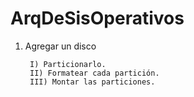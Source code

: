 # ArqDeSisOperativos

1) Agregar un disco

        I) Particionarlo.
        II) Formatear cada partición.
        III) Montar las particiones.

